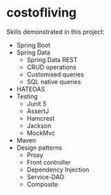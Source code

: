 # costofliving

Skills demonstrated in this project:

- Spring Boot
- Spring Data 
  - Spring Data REST
  - CRUD operations
  - Customised queries
  - SQL native queries
- HATEOAS
- Testing
  - Junit 5
  - AssertJ
  - Hamcrest
  - Jackson
  - MockMvc 
-  Maven
- Design patterns
  - Proxy 
  - Front controller
  - Dependency Injection
  - Service-DAO
  - Composite
